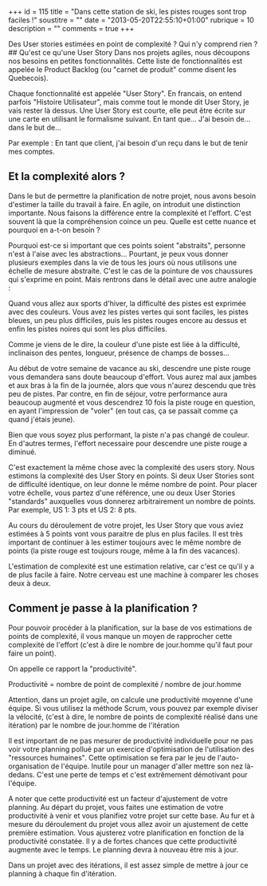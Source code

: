 +++
id = 115
title = "Dans cette station de ski, les pistes rouges sont trop faciles !"
soustitre = ""
date = "2013-05-20T22:55:10+01:00"
rubrique = 10
description = ""
comments = true
+++

<div class="chapo">Des User stories estimées en point de complexité ? Qui n'y comprend rien ?</div>
## Qu'est ce qu'une User Story
Dans nos projets agiles, nous découpons nos besoins en petites fonctionnalités. Cette liste de fonctionnalités est appelée le Product Backlog (ou "carnet de produit" comme disent les Quebecois).

Chaque fonctionnalité est appelée "User Story". En francais, on entend parfois "Histoire Utilisateur", mais comme tout le monde dit User Story, je vais rester là dessus. Une User Story est courte, elle peut être écrite sur une carte en utilisant le formalisme suivant. 
En tant que... J'ai besoin de... dans le but de... 

Par exemple :
En tant que client, j'ai besoin d'un reçu dans le but de tenir mes comptes.

## Et la complexité alors ?

Dans le but de permettre la planification de notre projet, nous avons besoin d'estimer la taille du travail à faire. En agile, on introduit une distinction importante. Nous faisons la différence entre la complexité et l'effort. C'est souvent là que la compréhension coince un peu. Quelle est cette nuance et pourquoi en a-t-on besoin ?

Pourquoi est-ce si important que ces points soient "abstraits", personne n'est à l'aise avec les abstractions... Pourtant, je peux vous donner plusieurs exemples dans la vie de tous les jours où nous utilisons une échelle de mesure abstraite. C'est le cas de la pointure de vos chaussures qui s'exprime en point. Mais rentrons dans le détail avec une autre analogie :

Quand vous allez aux sports d'hiver, la difficulté des pistes est exprimée avec des couleurs. Vous avez les pistes vertes qui sont faciles, les pistes bleues, un peu plus difficiles, puis les pistes rouges encore au dessus et enfin les pistes noires qui sont les plus difficiles. 

Comme je viens de le dire, la couleur d'une piste est liée à la difficulté, inclinaison des pentes, longueur, présence de champs de bosses... 

Au début de votre semaine de vacance au ski, descendre une piste rouge vous demandera sans doute beaucoup d'effort. Vous aurez mal aux jambes et aux bras à la fin de la journée, alors que vous n'aurez descendu que très peu de pistes. Par contre, en fin de séjour, votre performance aura beaucoup augmenté et vous descendrez 10 fois la piste rouge en question, en ayant l'impression de "voler" (en tout cas, ça se passait comme ça quand j'étais jeune).

Bien que vous soyez plus performant, la piste n'a pas changé de couleur. En d'autres termes, l'effort necessaire pour descendre une piste rouge a diminué. 

C'est exactement la même chose avec la complexité des users story. Nous estimons la complexité des User Story en points. Si deux User Stories sont de difficulté identique, on leur donne le même nombre de point. Pour placer votre échelle, vous partez d'une référence, une ou deux User Stories "standards" auxquelles vous donnerez arbitrairement un nombre de points. Par exemple, US 1: 3 pts et US 2: 8 pts.

Au cours du déroulement de votre projet, les User Story que vous aviez estimées à 5 points vont vous paraitre de plus en plus faciles. Il est très important de continuer à les estimer toujours avec le même nombre de points (la piste rouge est toujours rouge, même à la fin des vacances). 

L'estimation de complexité est une estimation relative, car c'est ce qu'il y a de plus facile à faire. Notre cerveau est une machine à comparer les choses deux à deux.

## Comment je passe à la planification ?

Pour pouvoir procéder à la planification, sur la base de vos estimations de points de complexité, il vous manque un moyen de rapprocher cette complexité de l'effort (c'est à dire le nombre de jour.homme qu'il faut pour faire un point).

On appelle ce rapport la "productivité". 

Productivité = nombre de point de complexité / nombre de jour.homme

Attention, dans un projet agile, on calcule une productivité moyenne d'une équipe. Si vous utilisez la méthode Scrum, vous pouvez par exemple diviser la vélocité, (c'est à dire, le nombre de points de complexité réalisé dans une itération) par le nombre de jour.homme de l'itération

Il est important de ne pas mesurer de productivité individuelle pour ne pas voir votre planning pollué par un exercice d'optimisation de l'utilisation des "ressources humaines". Cette optimisation se fera par le jeu de l'auto-organisation de l'équipe. Inutile pour un manager d'aller mettre son nez là-dedans. C'est une perte de temps et c'est extrêmement démotivant pour l'équipe.

A noter que cette productivité est un facteur d'ajustement de votre planning. 
Au départ du projet, vous faites une estimation de votre productivité à venir et vous planifiez votre projet sur cette base. Au fur et à mesure du déroulement du projet vous allez avoir un ajustement de cette première estimation. Vous ajusterez votre planification en fonction de la productivité constatée. Il y a de fortes chances que cette productivité augmente avec le temps. Le planning devra à nouveau être mis à jour.

Dans un projet avec des itérations, il est assez simple de mettre à jour ce planning à chaque fin d'itération.